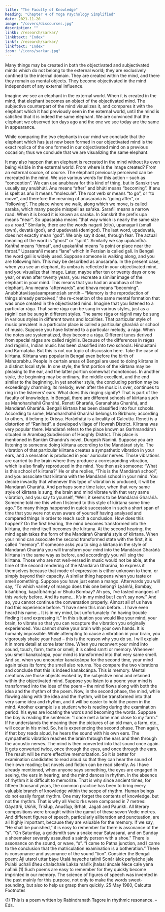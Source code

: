 ```yaml
---
title: "The Faculty of Knowledge"
heading: "Chapter 4 of Yoga Psychology Simplified"
date: 2021-11-20
image: "/covers/discourses.jpg"
description: ""
linkb: /research/sarkar/
linkbtext: "Index"
linkf: /research/sarkar/
linkftext: "Index"
icon: "/icons/sarkar.jpg"
---
```



Many things may be created in both the objectivated and subjectivated minds which do not belong to the external world; they are exclusively confined to the internal domain. They are created within the mind, and there they remain as mental objects. They become objectivated in the mind independent of any external influence. 

Imagine we see an elephant in the external world. When it is created in the mind, that elephant becomes an object of the objectivated mind. The subjective counterpart of the mind visualizes it, and compares it with the elephant which it had previously seen in the external world, until the mind is satisfied that it is indeed the same elephant. We are convinced that the elephant we observed ten days ago and the one we see today are the same in appearance.

While comparing the two elephants in our mind we conclude that the elephant which has just now been formed in our objectivated mind is the exact replica of the one formed in our objectivated mind on a previous occasion; thus we conclude that we are visualizing the same elephant.

It may also happen that an elephant is recreated in the mind without its even being visible in the external world. From where is the image created? From an external source, of course. The elephant previously perceived can be recreated in the mind. We use various words for this action – such as “conception”. We can use anubhava for this kind of thing, but in Sanskrit we usually say anubhúti. Anu means “after” and bhúti means “becoming”. If anu is spelt as ańu it means “molecule”. The root verb sr means “to go”, or “to move”, and therefore the meaning of anusarańa is “going after”, or “following”. The place where we walk, along which we move, is called saraka, which many people misspell as saŕaka. Sarańii means a narrow road. When it is broad it is known as saraka. In Sanskrit the prefix upa means “near”. So upasaraka means “that way which is nearly the same size as a road.” Similarly, there are the words nagarii (city), upanagarii (small town), devatá (god), and upadevatá (demigod). The last word, upadevatá, does not exactly mean “god”. We only say it does, through fear. The actual meaning of the word is “ghost” or “spirit”. Similarly we say upakańt́há. Kańt́há means “throat”, and upakańt́há means “a point or place near the throat.” Upasarańii means “lane” which in Persian is called gali. In Bengali the word gali is widely used. Suppose someone is walking along, and you are following him. This may be described as anusarańa.
In the present case, when you see an elephant, its umbra is reflected in your objectivated mind, and you visualize that image. Later, maybe after ten or twenty days or one year, or even after twenty years, you recreate a similar image of the elephant in your mind. This means that you had an anubhava of the elephant. Anu means “afterwards”, and bhava means “becoming”. Anubhútaviśayásampramośah smrtih – “Memory is the reproduction of things already perceived,” the re-creation of the same mental formation that was once created in the objectivated mind. Imagine that you listened to a particular rága. That same rága can be sung in various styles, just as a ráginii can be sung in different styles. The same rága or ráginii may be sung in various styles in different towns and localities. That particular style of music prevalent in a particular place is called a particular gharáńá or school of music.
Suppose you have listened to a particular melody, a rága. When the notes are systematized, they become a rága. Different tunes derived from special rágas are called ráginiis. Because of the differences in rágas and ráginiis, Indian music has been classified into two schools: Hindustani and Karnataka. But this is not our topic of discussion here.
Take the case of kiirtana. Kiirtana was popular in Bengal even before the birth of Mahaprabhu. People in certain areas of Bengal are used to doing kiirtana in a distinct local style. In one style, the first portion of the kiirtana may be pleasing to the ear, and the latter portion somewhat monotonous. In another style, the beginning may be ordinary, the middle excellent, and the end similar to the beginning. In yet another style, the concluding portion may be exceedingly charming; its melody, even after the music is over, continues to ring in the listeners’ ears. What does this ringing signify? That is part of the faculty of knowledge.
In Bengal, there are different schools of kiirtana such as Manoharshahii Gharáńá, Reneti Gharáńá, Garanaháta Gharáńá, and Mandárań Gharáńá. Bengali kiirtana has been classified into four schools. According to some, Manoharshahii Gharáńá belongs to Birbhum; according to others, it belong to Orissa. Haráńhátá is a locality of Calcutta. Reneti is a distortion of “Ranihati”, a developed village of Howrah District. Kiirtana was very popular there. Mandárań refers to the place known as Garhmandárań situated in Arambag Subdivision of Hooghly District. This place is mentioned in Bankim Chandra’s novel, Durgesh Naninii.
Suppose you are listening to someone doing kiirtana according to the Mandárań style. The vibration of that particular kiirtana creates a sympathetic vibration in your ears, and a sensation is produced in your auricular nerves. Those vibrations are carried to the brain where they produce a corresponding vibration, which is also finally reproduced in the mind. You then ask someone: “What is this school of kiirtana?” He or she replies, “This is the Mandárań school”, and you associate that kiirtana with the Mandárań school in your mind. You decide inwardly that whenever this type of vibration is produced, it will be Mandárań Gharáńá. And perhaps some time later, when that very same style of kiirtana is sung, the brain and mind vibrate with that very same vibration, and you say to yourself, “Well, it seems to be Mandárań Gharáńá. Someone told me this when I listened to this style of kiirtana some time ago.” So many things happened in quick succession in such a short span of time that you were not even aware of yourself having analysed and compared things in order to reach such a conclusion.
How does this happen? On the first hearing, the mind becomes transformed into the kiirtana, the mind itself becomes the kiirtana. At the second hearing, the mind again takes the form of the Mandárań Gharáńá style of kiirtana. When your mind can associate the second transformed state with the first, it is called “memory”. If someone asks you to sing a kiirtana in the style of Mandárań Gharáńá you will transform your mind into the Mandárań Gharáńá kiirtana in the same way as before, and accordingly you will sing the kiirtana. Those who are not well-versed in music would not be able, at the time of the second rendering of the Mandárań Gharáńá, to express it themselves because that mode of expression is either unknown to them, or simply beyond their capacity.
A similar thing happens when you taste or smell something. Suppose you have just eaten a mango. Afterwards you will say, “To which variety of mango does this one belong? Lyáḿŕá, Bombay, kiśáńbhog, kapát́bháḿgá or Bhutu Bombay? Ah yes, I’ve tasted mangoes of this variety before. And its name… It’s in my mind but I can’t say now.” And so, you cannot continue the conversation properly. Almost all of us have had this experience before. “I have seen this man before… I have even heard his name… It is in my mind, but unfortunately I’m having trouble finding it and expressing it.” In this situation you would like your mind, your brain, to vibrate so that you can recapture the vibration you originally experienced. You cannot shake your brain with your own hands. It is humanly impossible. While attempting to cause a vibration in your brain, you vigorously shake your head – this is the reason why you do so. I will explain it in more detail at some later time.
When you reconvert your mind into sound, touch, form, taste or smell, it is called smrti or memory. Whenever you smell kanakcánpa, your mind is transformed into that very same smell. And so, when you encounter kanakcánpa for the second time, your mind again takes its form; the smell also returns. You compare the two vibrations and conclude that this is indeed kanakcánpa. This is memory.
Mental creations are those objects evoked by the subjective mind and retained within the objectivated mind.
Suppose you listen to a poem: your mind is transformed into the idea of the poem – the mind flows along with both the idea and the rhythm of the poem. Now, in the second phase, the mind, while flowing along with the idea and the rhythm, will be transformed into that very same idea and rhythm, and it will be easier to hold the poem in the mind. Another example is a student who is reading during the examination period: his eyes are locating the words and becoming the words. Suppose the boy is reading the sentence: “I once met a lame man close to my farm.” If he understands the meaning then the pictures of an old man, a farm, etc., will occur in his mind. So, he is experiencing the second phase. Then again, if that boy reads aloud, he hears the sound with his own ears. The sympathetic vibration reaches the brain through the ears and then through the acoustic nerves. The mind is then converted into that sound once again. It gets converted twice, once through the eyes, and once through the ears. The result will be more effective memorization. So it is better for examination candidates to read aloud so that they can hear the sound of their own reading; but novels and fiction can be read silently.
As I have already mentioned, when anyone says something, the eyes are engaged in seeing, the ears in hearing; and the mind dances in rhythm. In the absence of rhythm it is difficult to memorize. That is why since ancient times, for fifteen thousand years, the common practice has been to bring every valuable branch of knowledge within the scope of rhythm. Human beings do not easily forget rhythm. One may forget the contents of knowledge, but not the rhythm. That is why all Vedic rks were composed in 7 metres: Gáyattrii, Uśńik, Triśt́up, Anuśt́up, Brhati, Jagati and Paunkti. All literary compositions were brought within the gamut of these seven Vedic metres. And different figures of speech, particularly alliteration and punctuation, are all highly important, because they are valuable for the memory. If we say, “He shall be punished,” it is easy to remember for there is assonance of the “s”. “On Saturday, a goldsmith saw a snake near Satyasarai, and on Sunday a shoemaker severely assaulted a saintly person with a shoe.” There is assonance on the sound, or wave, “s”. “I came to Patna junction, and I came to the conclusion that the matriculation examination is a botheration.” There is consonance and assonance of the sound “tion”. Consider the Bengali poem:
Áji utarol uttar báye
Utalá hayeche tat́inii
Sonár álok paŕiyáche jale
Pulaki uchali d́heu chalachale
Lakśa máńik jhalasi áncale
Nece cale yena nat́inii.(1)
Such poems are easy to remember for they quickly become imprinted in our memory. The science of figures of speech was invented in the past mainly for this purpose, not only to make the words sweet-sounding, but also to help us grasp them quickly.
25 May 1980, Calcutta
Footnotes

(1) This is a poem written by Rabindranath Tagore in rhythmic resonance. –Eds.

